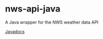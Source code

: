 # nws-api-java
A Java wrapper for the NWS weather data API

[Javadocs](https://cobalt268.github.io/nws-doc/weather/package-summary.html)
